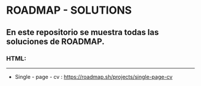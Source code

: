 # ROADMAP - SOLUTIONS
## En este repositorio se muestra todas las soluciones de ROADMAP.
### HTML:
----
- Single - page - cv : https://roadmap.sh/projects/single-page-cv
 

